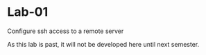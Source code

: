 # Lab-01
Configure ssh access to a remote server

As this lab is past, it will not be developed here until next semester. 
